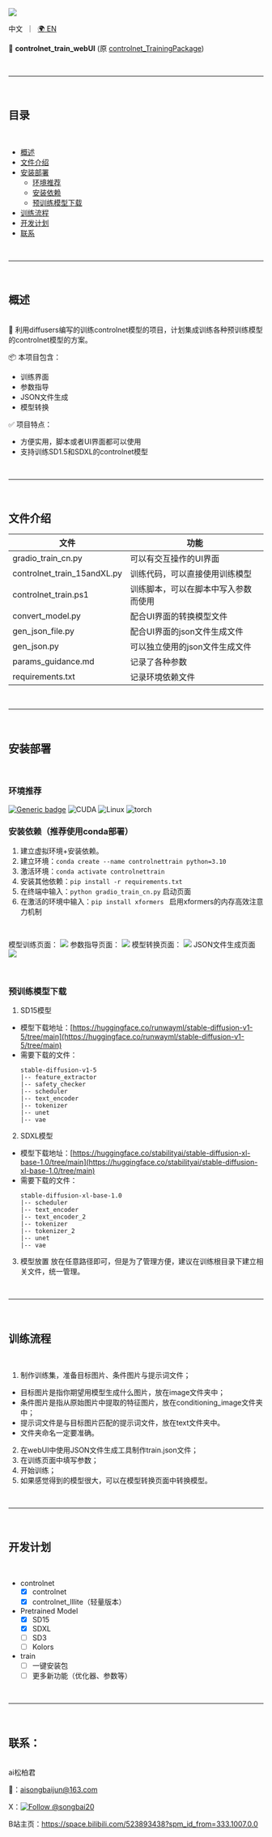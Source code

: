 ![](asset/train.png)

<p align="left">
    中文</a>&nbsp ｜ &nbsp<a href="readme_en.md">🌍 EN</a>&nbsp
</p>

📃 **controlnet_train_webUI** (原 [controlnet_TrainingPackage](https://github.com/wusongbai139/controlnet_TrainingPackage))

<br>

---

<br>

## 目录  
 <br>

* [概述](README.md#概述)
* [文件介绍](README.md#文件介绍)
* [安装部署](README.md#安装部署)
    * [环境推荐](README.md#环境推荐)
    * [安装依赖](README.md#安装依赖)
    * [预训练模型下载](README.md#预训练模型下载)
* [训练流程](README.md#训练流程)
* [开发计划](README.md#开发计划)
* [联系](README.md#联系)

<br>

___

<br>

## 概述

<br>
🤖️ 利用diffusers编写的训练controlnet模型的项目，计划集成训练各种预训练模型的controlnet模型的方案。

📦 本项目包含：
* 训练界面
* 参数指导
* JSON文件生成
* 模型转换

✅ 项目特点：
* 方便实用，脚本或者UI界面都可以使用
* 支持训练SD1.5和SDXL的controlnet模型

<br>

___
<br>

## 文件介绍

| 文件       | 功能                             |
|-----------|-----------------------------------|
| gradio_train_cn.py     |     可以有交互操作的UI界面
| controlnet_train_15andXL.py     | 训练代码，可以直接使用训练模型      ||
| controlnet_train.ps1     | 训练脚本，可以在脚本中写入参数而使用  ||
| convert_model.py | 配合UI界面的转换模型文件 ||
| gen_json_file.py     | 配合UI界面的json文件生成文件   ||
| gen_json.py    | 可以独立使用的json文件生成文件   ||
| params_guidance.md    | 记录了各种参数           ||
| requirements.txt     | 记录环境依赖文件 |

<br>

___

<br>

## 安装部署
<br>

### 环境推荐
[![Generic badge](https://img.shields.io/badge/python-3.10-blue.svg)](https://pypi.org/project/pypiserver/) 
![CUDA](https://img.shields.io/badge/CUDA-%3E%3D12.1-green.svg)
![Linux](https://img.shields.io/badge/Linux-Supported-green.svg)
![torch](https://img.shields.io/badge/torch-%3E%3D2.3-red.svg)

### 安装依赖（推荐使用conda部署）
1. 建立虚拟环境+安装依赖。
2. 建立环境：```conda create --name controlnettrain python=3.10```
3. 激活环境：```conda activate controlnettrain```
4. 安装其他依赖：```pip install -r requirements.txt ```
5. 在终端中输入：```python gradio_train_cn.py``` 启动页面
6. 在激活的环境中输入：```pip install xformers ``` 启用xformers的内存高效注意力机制

<br>

模型训练页面：
![](asset/train.png)
参数指导页面：
![](asset/Parameter.png)
模型转换页面：
![](asset/model_converter.png)
JSON文件生成页面
![](asset/jsonfile.png)

<br>

### 预训练模型下载

1. SD15模型
- 模型下载地址：[https://huggingface.co/runwayml/stable-diffusion-v1-5/tree/main](https://huggingface.co/runwayml/stable-diffusion-v1-5/tree/main)
- 需要下载的文件：
    ```
    stable-diffusion-v1-5
    |-- feature_extractor
    |-- safety_checker
    |-- scheduler
    |-- text_encoder
    |-- tokenizer
    |-- unet
    |-- vae
    ```
2. SDXL模型
- 模型下载地址：[https://huggingface.co/stabilityai/stable-diffusion-xl-base-1.0/tree/main](https://huggingface.co/stabilityai/stable-diffusion-xl-base-1.0/tree/main)
- 需要下载的文件：
    ```
    stable-diffusion-xl-base-1.0
    |-- scheduler
    |-- text_encoder
    |-- text_encoder_2
    |-- tokenizer
    |-- tokenizer_2
    |-- unet
    |-- vae
    ```
3. 模型放置
放在任意路径即可，但是为了管理方便，建议在训练根目录下建立相关文件，统一管理。

<br>

___

<br>

## 训练流程

<br>

1. 制作训练集，准备目标图片、条件图片与提示词文件；
- 目标图片是指你期望用模型生成什么图片，放在image文件夹中；
- 条件图片是指从原始图片中提取的特征图片，放在conditioning_image文件夹中；
- 提示词文件是与目标图片匹配的提示词文件，放在text文件夹中。
- 文件夹命名一定要准确。
2. 在webUI中使用JSON文件生成工具制作train.json文件；
4. 在训练页面中填写参数；
5. 开始训练；
6. 如果感觉得到的模型很大，可以在模型转换页面中转换模型。

<br>

___

<br>

## 开发计划

<br>

- controlnet 
  - [x] controlnet
  - [x] controlnet_lllite（轻量版本）
- Pretrained Model
  - [x] SD15
  - [x] SDXL
  - [ ] SD3
  - [ ] Kolors
- train
  - [ ] 一键安装包
  - [ ] 更多新功能（优化器、参数等）

<br>

___

<br>

## 联系：

<br>
ai松柏君

📧：aisongbaijun@163.com 

X：[![Follow @songbai20](https://img.shields.io/twitter/follow/songbai20?style=social)](https://x.com/songbai20)

B站主页：https://space.bilibili.com/523893438?spm_id_from=333.1007.0.0